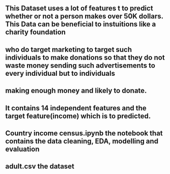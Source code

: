 ## This Dataset uses a lot of features t to predict whether or not a person makes over 50K dollars. This Data can be beneficial to instuitions like a charity foundation
## who do target marketing to target such individuals to make donations so that they do not waste money sending such advertisements to every individual but to individuals 
## making enough money and likely to donate.
## It contains 14 independent features and the target feature(income) which is to predicted.
## Country income census.ipynb the notebook that contains the data cleaning, EDA, modelling and evaluation
## adult.csv the dataset
